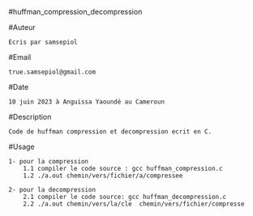 #huffman_compression_decompression

#Auteur

	Ecris par samsepiol 

#Email

	true.samsepiol@gmail.com


#Date

	10 juin 2023 à Anguissa Yaoundé au Cameroun


#Description

	Code de huffman compression et decompression ecrit en C.


#Usage
	
	1- pour la compression 
		1.1 compiler le code source : gcc huffman_compression.c
		1.2 ./a.out chemin/vers/fichier/a/compressee

	2- pour la decompression
		2.1 compiler le code source: gcc huffman_decompression.c
		2.2 ./a.out chemin/vers/la/cle  chemin/vers/fichier/compresse
